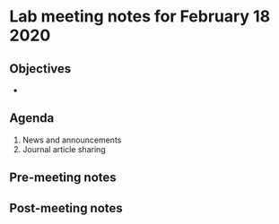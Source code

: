 # Lab meeting notes for February 18 2020

## Objectives
- 

## Agenda
1. News and announcements
2. Journal article sharing

## Pre-meeting notes


## Post-meeting notes
